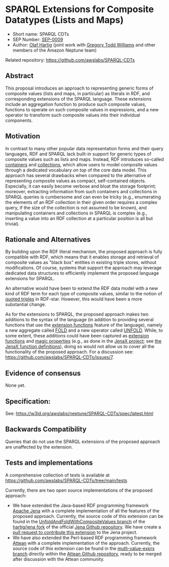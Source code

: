 # SPARQL Extensions for Composite Datatypes (Lists and Maps)

* Short name: SPARQL CDTs
* SEP Number: [SEP-0009](sep-0009.md)
* Author: [Olaf Hartig](https://github.com/hartig) (joint work with [Gregory Todd Williams](https://github.com/kasei) and other members of the Amazon Neptune team)

Related repository: https://github.com/awslabs/SPARQL-CDTs

## Abstract
This proposal introduces an approach to representing generic forms of composite values (lists and maps, in particular) as literals in RDF, and corresponding extensions of the SPARQL language. These extensions include an aggregation function to produce such composite values, functions to operate on such composite values in expressions, and a new operator to transform such composite values into their individual components. 

## Motivation
In contrast to many other popular data representation forms and their query languages, RDF and SPARQL lack built-in support for generic types of composite values such as lists and maps. Instead, RDF introduces so-called [containers](https://www.w3.org/TR/rdf-schema/#ch_containervocab) and [collections](https://www.w3.org/TR/rdf-schema/#ch_collectionvocab), which allow users to model composite values through a dedicated vocabulary _on top_ of the core data model. This approach has several drawbacks when compared to the alternative of representing composite values as compact, self-contained objects. Especially, it can easily become verbose and bloat the storage footprint; moreover, extracting information from such containers and collections in SPARQL queries is cumbersome and can even be tricky (e.g., enumerating the elements of an RDF collection in their given order requires a complex query, if the size of the collection is not assumed to be known), and manipulating containers and collections in SPARQL is complex (e.g., inserting a value into an RDF collection at a particular position is all but trivial).

## Rationale and Alternatives
By building upon the RDF literal mechanism, the proposed approach is fully compatible with RDF, which means that it enables storage and retrieval of composite values as "black box" entities in existing triple stores, without modifications. Of course, systems that support the approach may leverage dedicated data structures to efficiently implement the proposed language extensions for SPARQL.

An alternative would have been to extend the RDF data model with a new kind of RDF term for each type of composite values, similar to the notion of [quoted triples](https://w3c.github.io/rdf-star/cg-spec/2021-12-17.html#dfn-quoted) in RDF-star. However, this would have been a more substantial change.

As for the extensions to SPARQL, the proposed approach makes two additions to the syntax of the language (in addition to providing several functions that use the [extension functions](https://www.w3.org/TR/sparql11-query/#extensionFunctions) feature of the language), namely a new aggregate called [FOLD](https://awslabs.github.io/SPARQL-CDTs/spec/latest.html#fold) and a new operator called [UNFOLD](https://awslabs.github.io/SPARQL-CDTs/spec/latest.html#unfold). While, to some extent, these additions could have been captured as [extension functions](https://www.w3.org/TR/sparql11-query/#extensionFunctions) and [magic properties](https://www.w3.org/wiki/SPARQL/Extensions/Computed_Properties) (e.g., as done in the [JenaX project](https://scaseco.github.io/jenax/); see [the JenaX function definitions](http://jsa.aksw.org/fn/)), doing so would not allow us to cover all the functionality of the proposed approach. For a discussion see: <https://github.com/awslabs/SPARQL-CDTs/issues/7>.


## Evidence of consensus

None yet.

## Specification:
See: https://w3id.org/awslabs/neptune/SPARQL-CDTs/spec/latest.html

## Backwards Compatibility
Queries that do not use the SPARQL extensions of the proposed approach are unaffected by the extension.

## Tests and implementations
A comprehensive collection of tests is available at https://github.com/awslabs/SPARQL-CDTs/tree/main/tests

Currently, there are two open source implementations of the proposed approach:

* We have extended the Java-based RDF programming framework [Apache Jena](https://jena.apache.org/) with a complete implementation of all the features of the proposed approach. Currently, the source code of this extension can be found in the [UnfoldAndFoldWithCompositeValues branch](https://github.com/hartig/jena/tree/UnfoldAndFoldWithCompositeValues) of the [hartig/jena fork](https://github.com/hartig/jena/) of the official [Jena Github repository](https://github.com/apache/jena/). We have create a [pull request to contribute this extension](https://github.com/apache/jena/pull/2501) to the Jena project.
* We have also extended the Perl-based RDF programming framework [Attean](https://github.com/kasei/attean) with a complete implementation of the approach. Currently, the source code of this extension can be found in the [mutli-value-exprs branch](https://github.com/kasei/attean/tree/mutli-value-exprs) directly within the [Attean Github repository](https://github.com/kasei/attean), ready to be merged after discussion with the Attean community.
